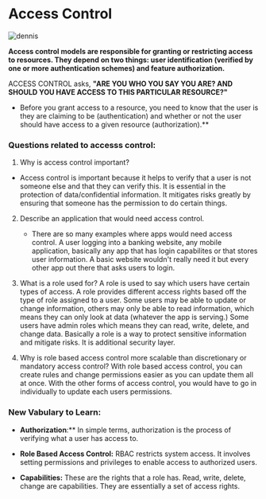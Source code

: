 # Access Control

![dennis](https://media.giphy.com/media/FmyCxAjnOP5Di/giphy.gif)

**Access control models are responsible for granting or restricting access to resources. They depend on two things: user identification (verified by one or more authentication schemes) and feature authorization.**

ACCESS CONTROL asks, **"ARE YOU WHO YOU SAY YOU ARE? AND SHOULD YOU HAVE ACCESS TO THIS PARTICULAR RESOURCE?"**
- Before you grant access to a resource, you need to know that the user is they are claiming to be (authentication) and whether or not the user should have access to a given resource (authorization).**



### Questions related to accesss control:

1. Why is access control important? 
 - Access control is important because it helps to verify that a user is not someone else and that they can verify this. It is essential in the protection of data/confidential information. It mitigates risks greatly by ensuring that someone has the permission to do certain things. 
  
2. Describe an application that would need access control. 
   - There are so many examples where apps would need access control. A user logging into a banking website, any mobile application, basically any app that has login capabilites or that stores user information. A basic website wouldn't really need it but every other app out there that asks users to login.
  
3. What is a role used for?
   A role is used to say which users have certain types of access. A role provides different access rights based off the type of role assigned to a user. Some users may be able to update or change information, others may only be able to read information, which means they can only look at data (whatever the app is serving.) Some users have admin roles which means they can read, write, delete, and change data. Basically a role is a way to protect sensitive information and mitigate risks. It is additional security layer.

4. Why is role based access control more scalable than discretionary or mandatory access control?
With role based access control, you can create rules and change permissions easier as you can update them all at once. With the other forms of access control, you would have to go in individually to update each users permissions.


### New Vabulary to Learn:

- **Authorization**:** In simple terms, authorization is the process of verifying what a user has access to.
  
- **Role Based Access Control:** RBAC restricts system access. It involves setting permissions and privileges to enable access to authorized users. 
  
- **Capabilities:** These are the rights that a role has. Read, write, delete, change are capabilities. They are essentially a set of access rights. 
